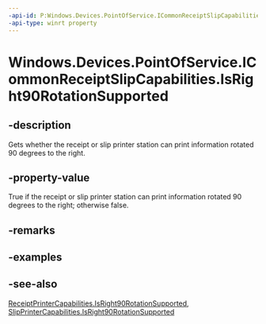 ```yaml
---
-api-id: P:Windows.Devices.PointOfService.ICommonReceiptSlipCapabilities.IsRight90RotationSupported
-api-type: winrt property
---
```


<!-- Property syntax
public bool IsRight90RotationSupported { get; }
-->

# Windows.Devices.PointOfService.ICommonReceiptSlipCapabilities.IsRight90RotationSupported

## -description
Gets whether the receipt or slip printer station can print information rotated 90 degrees to the right.

## -property-value
True if the receipt or slip printer station can print information rotated 90 degrees to the right; otherwise false.

## -remarks

## -examples

## -see-also
[ReceiptPrinterCapabilities.IsRight90RotationSupported](receiptprintercapabilities_isright90rotationsupported.md), [SlipPrinterCapabilities.IsRight90RotationSupported](slipprintercapabilities_isright90rotationsupported.md)